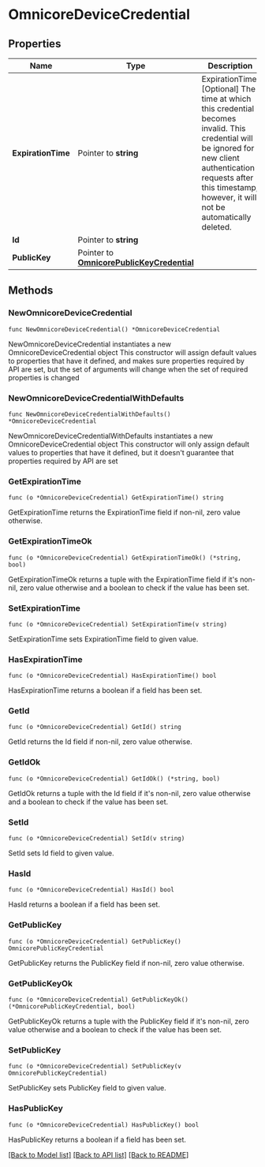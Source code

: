 # OmnicoreDeviceCredential

## Properties

Name | Type | Description | Notes
------------ | ------------- | ------------- | -------------
**ExpirationTime** | Pointer to **string** | ExpirationTime: [Optional] The time at which this credential becomes invalid. This credential will be ignored for new client authentication requests after this timestamp; however, it will not be automatically deleted. | [optional] 
**Id** | Pointer to **string** |  | [optional] 
**PublicKey** | Pointer to [**OmnicorePublicKeyCredential**](OmnicorePublicKeyCredential.md) |  | [optional] 

## Methods

### NewOmnicoreDeviceCredential

`func NewOmnicoreDeviceCredential() *OmnicoreDeviceCredential`

NewOmnicoreDeviceCredential instantiates a new OmnicoreDeviceCredential object
This constructor will assign default values to properties that have it defined,
and makes sure properties required by API are set, but the set of arguments
will change when the set of required properties is changed

### NewOmnicoreDeviceCredentialWithDefaults

`func NewOmnicoreDeviceCredentialWithDefaults() *OmnicoreDeviceCredential`

NewOmnicoreDeviceCredentialWithDefaults instantiates a new OmnicoreDeviceCredential object
This constructor will only assign default values to properties that have it defined,
but it doesn't guarantee that properties required by API are set

### GetExpirationTime

`func (o *OmnicoreDeviceCredential) GetExpirationTime() string`

GetExpirationTime returns the ExpirationTime field if non-nil, zero value otherwise.

### GetExpirationTimeOk

`func (o *OmnicoreDeviceCredential) GetExpirationTimeOk() (*string, bool)`

GetExpirationTimeOk returns a tuple with the ExpirationTime field if it's non-nil, zero value otherwise
and a boolean to check if the value has been set.

### SetExpirationTime

`func (o *OmnicoreDeviceCredential) SetExpirationTime(v string)`

SetExpirationTime sets ExpirationTime field to given value.

### HasExpirationTime

`func (o *OmnicoreDeviceCredential) HasExpirationTime() bool`

HasExpirationTime returns a boolean if a field has been set.

### GetId

`func (o *OmnicoreDeviceCredential) GetId() string`

GetId returns the Id field if non-nil, zero value otherwise.

### GetIdOk

`func (o *OmnicoreDeviceCredential) GetIdOk() (*string, bool)`

GetIdOk returns a tuple with the Id field if it's non-nil, zero value otherwise
and a boolean to check if the value has been set.

### SetId

`func (o *OmnicoreDeviceCredential) SetId(v string)`

SetId sets Id field to given value.

### HasId

`func (o *OmnicoreDeviceCredential) HasId() bool`

HasId returns a boolean if a field has been set.

### GetPublicKey

`func (o *OmnicoreDeviceCredential) GetPublicKey() OmnicorePublicKeyCredential`

GetPublicKey returns the PublicKey field if non-nil, zero value otherwise.

### GetPublicKeyOk

`func (o *OmnicoreDeviceCredential) GetPublicKeyOk() (*OmnicorePublicKeyCredential, bool)`

GetPublicKeyOk returns a tuple with the PublicKey field if it's non-nil, zero value otherwise
and a boolean to check if the value has been set.

### SetPublicKey

`func (o *OmnicoreDeviceCredential) SetPublicKey(v OmnicorePublicKeyCredential)`

SetPublicKey sets PublicKey field to given value.

### HasPublicKey

`func (o *OmnicoreDeviceCredential) HasPublicKey() bool`

HasPublicKey returns a boolean if a field has been set.


[[Back to Model list]](../README.md#documentation-for-models) [[Back to API list]](../README.md#documentation-for-api-endpoints) [[Back to README]](../README.md)


